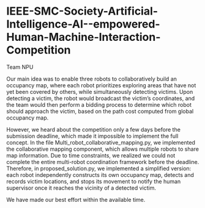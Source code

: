 # IEEE-SMC-Society-Artificial-Intelligence-AI--empowered-Human-Machine-Interaction-Competition
Team NPU

Our main idea was to enable three robots to collaboratively build an occupancy map, where each robot prioritizes exploring areas that have not yet been covered by others, while simultaneously detecting victims. Upon detecting a victim, the robot would broadcast the victim’s coordinates, and the team would then perform a bidding process to determine which robot should approach the victim, based on the path cost computed from global occupancy map.

However, we heard about the competition only a few days before the submission deadline, which made it impossible to implement the full concept.
In the file Multi_robot_collaborative_mapping.py, we implemented the collaborative mapping component, which allows multiple robots to share map information.
Due to time constraints, we realized we could not complete the entire multi-robot coordination framework before the deadline. Therefore, in proposed_solution.py, we implemented a simplified version: each robot independently constructs its own occupancy map, detects and records victim locations, and stops its movement to notify the human supervisor once it reaches the vicinity of a detected victim.

We have made our best effort within the available time.
